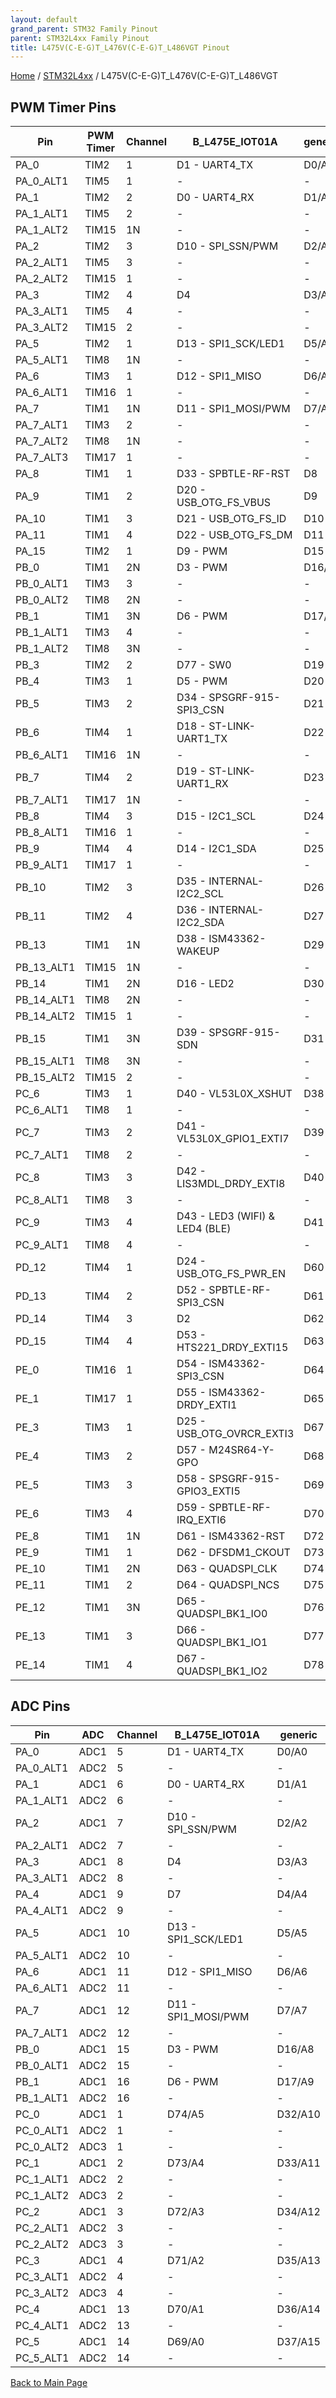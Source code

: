 ```yaml
---
layout: default
grand_parent: STM32 Family Pinout
parent: STM32L4xx Family Pinout
title: L475V(C-E-G)T_L476V(C-E-G)T_L486VGT Pinout
---
```


[Home](../../index.md) / [STM32L4xx](../index.md) / L475V(C-E-G)T_L476V(C-E-G)T_L486VGT

## PWM Timer Pins

| Pin | PWM Timer | Channel | B_L475E_IOT01A | generic |
| --- | --- | --- | --- | --- |
| PA_0 | TIM2 | 1 | D1 - UART4_TX | D0/A0 |
| PA_0_ALT1 | TIM5 | 1 | - | - |
| PA_1 | TIM2 | 2 | D0 - UART4_RX | D1/A1 |
| PA_1_ALT1 | TIM5 | 2 | - | - |
| PA_1_ALT2 | TIM15 | 1N | - | - |
| PA_2 | TIM2 | 3 | D10 - SPI_SSN/PWM | D2/A2 |
| PA_2_ALT1 | TIM5 | 3 | - | - |
| PA_2_ALT2 | TIM15 | 1 | - | - |
| PA_3 | TIM2 | 4 | D4 | D3/A3 |
| PA_3_ALT1 | TIM5 | 4 | - | - |
| PA_3_ALT2 | TIM15 | 2 | - | - |
| PA_5 | TIM2 | 1 | D13 - SPI1_SCK/LED1 | D5/A5 |
| PA_5_ALT1 | TIM8 | 1N | - | - |
| PA_6 | TIM3 | 1 | D12 - SPI1_MISO | D6/A6 |
| PA_6_ALT1 | TIM16 | 1 | - | - |
| PA_7 | TIM1 | 1N | D11 - SPI1_MOSI/PWM | D7/A7 |
| PA_7_ALT1 | TIM3 | 2 | - | - |
| PA_7_ALT2 | TIM8 | 1N | - | - |
| PA_7_ALT3 | TIM17 | 1 | - | - |
| PA_8 | TIM1 | 1 | D33 - SPBTLE-RF-RST | D8 |
| PA_9 | TIM1 | 2 | D20 - USB_OTG_FS_VBUS | D9 |
| PA_10 | TIM1 | 3 | D21 - USB_OTG_FS_ID | D10 |
| PA_11 | TIM1 | 4 | D22 - USB_OTG_FS_DM | D11 |
| PA_15 | TIM2 | 1 | D9 - PWM | D15 |
| PB_0 | TIM1 | 2N | D3 - PWM | D16/A8 |
| PB_0_ALT1 | TIM3 | 3 | - | - |
| PB_0_ALT2 | TIM8 | 2N | - | - |
| PB_1 | TIM1 | 3N | D6 - PWM | D17/A9 |
| PB_1_ALT1 | TIM3 | 4 | - | - |
| PB_1_ALT2 | TIM8 | 3N | - | - |
| PB_3 | TIM2 | 2 | D77 - SW0 | D19 |
| PB_4 | TIM3 | 1 | D5 - PWM | D20 |
| PB_5 | TIM3 | 2 | D34 - SPSGRF-915-SPI3_CSN | D21 |
| PB_6 | TIM4 | 1 | D18 - ST-LINK-UART1_TX | D22 |
| PB_6_ALT1 | TIM16 | 1N | - | - |
| PB_7 | TIM4 | 2 | D19 - ST-LINK-UART1_RX | D23 |
| PB_7_ALT1 | TIM17 | 1N | - | - |
| PB_8 | TIM4 | 3 | D15 - I2C1_SCL | D24 |
| PB_8_ALT1 | TIM16 | 1 | - | - |
| PB_9 | TIM4 | 4 | D14 - I2C1_SDA | D25 |
| PB_9_ALT1 | TIM17 | 1 | - | - |
| PB_10 | TIM2 | 3 | D35 - INTERNAL-I2C2_SCL | D26 |
| PB_11 | TIM2 | 4 | D36 - INTERNAL-I2C2_SDA | D27 |
| PB_13 | TIM1 | 1N | D38 - ISM43362-WAKEUP | D29 |
| PB_13_ALT1 | TIM15 | 1N | - | - |
| PB_14 | TIM1 | 2N | D16 - LED2 | D30 |
| PB_14_ALT1 | TIM8 | 2N | - | - |
| PB_14_ALT2 | TIM15 | 1 | - | - |
| PB_15 | TIM1 | 3N | D39 - SPSGRF-915-SDN | D31 |
| PB_15_ALT1 | TIM8 | 3N | - | - |
| PB_15_ALT2 | TIM15 | 2 | - | - |
| PC_6 | TIM3 | 1 | D40 - VL53L0X_XSHUT | D38 |
| PC_6_ALT1 | TIM8 | 1 | - | - |
| PC_7 | TIM3 | 2 | D41 - VL53L0X_GPIO1_EXTI7 | D39 |
| PC_7_ALT1 | TIM8 | 2 | - | - |
| PC_8 | TIM3 | 3 | D42 - LIS3MDL_DRDY_EXTI8 | D40 |
| PC_8_ALT1 | TIM8 | 3 | - | - |
| PC_9 | TIM3 | 4 | D43 - LED3 (WIFI) & LED4 (BLE) | D41 |
| PC_9_ALT1 | TIM8 | 4 | - | - |
| PD_12 | TIM4 | 1 | D24 - USB_OTG_FS_PWR_EN | D60 |
| PD_13 | TIM4 | 2 | D52 - SPBTLE-RF-SPI3_CSN | D61 |
| PD_14 | TIM4 | 3 | D2 | D62 |
| PD_15 | TIM4 | 4 | D53 - HTS221_DRDY_EXTI15 | D63 |
| PE_0 | TIM16 | 1 | D54 - ISM43362-SPI3_CSN | D64 |
| PE_1 | TIM17 | 1 | D55 - ISM43362-DRDY_EXTI1 | D65 |
| PE_3 | TIM3 | 1 | D25 - USB_OTG_OVRCR_EXTI3 | D67 |
| PE_4 | TIM3 | 2 | D57 - M24SR64-Y-GPO | D68 |
| PE_5 | TIM3 | 3 | D58 - SPSGRF-915-GPIO3_EXTI5 | D69 |
| PE_6 | TIM3 | 4 | D59 - SPBTLE-RF-IRQ_EXTI6 | D70 |
| PE_8 | TIM1 | 1N | D61 - ISM43362-RST | D72 |
| PE_9 | TIM1 | 1 | D62 - DFSDM1_CKOUT | D73 |
| PE_10 | TIM1 | 2N | D63 - QUADSPI_CLK | D74 |
| PE_11 | TIM1 | 2 | D64 - QUADSPI_NCS | D75 |
| PE_12 | TIM1 | 3N | D65 - QUADSPI_BK1_IO0 | D76 |
| PE_13 | TIM1 | 3 | D66 - QUADSPI_BK1_IO1 | D77 |
| PE_14 | TIM1 | 4 | D67 - QUADSPI_BK1_IO2 | D78 |


## ADC Pins

| Pin | ADC | Channel | B_L475E_IOT01A | generic |
| --- | --- | --- | --- | --- |
| PA_0 | ADC1 | 5 | D1 - UART4_TX | D0/A0 |
| PA_0_ALT1 | ADC2 | 5 | - | - |
| PA_1 | ADC1 | 6 | D0 - UART4_RX | D1/A1 |
| PA_1_ALT1 | ADC2 | 6 | - | - |
| PA_2 | ADC1 | 7 | D10 - SPI_SSN/PWM | D2/A2 |
| PA_2_ALT1 | ADC2 | 7 | - | - |
| PA_3 | ADC1 | 8 | D4 | D3/A3 |
| PA_3_ALT1 | ADC2 | 8 | - | - |
| PA_4 | ADC1 | 9 | D7 | D4/A4 |
| PA_4_ALT1 | ADC2 | 9 | - | - |
| PA_5 | ADC1 | 10 | D13 - SPI1_SCK/LED1 | D5/A5 |
| PA_5_ALT1 | ADC2 | 10 | - | - |
| PA_6 | ADC1 | 11 | D12 - SPI1_MISO | D6/A6 |
| PA_6_ALT1 | ADC2 | 11 | - | - |
| PA_7 | ADC1 | 12 | D11 - SPI1_MOSI/PWM | D7/A7 |
| PA_7_ALT1 | ADC2 | 12 | - | - |
| PB_0 | ADC1 | 15 | D3 - PWM | D16/A8 |
| PB_0_ALT1 | ADC2 | 15 | - | - |
| PB_1 | ADC1 | 16 | D6 - PWM | D17/A9 |
| PB_1_ALT1 | ADC2 | 16 | - | - |
| PC_0 | ADC1 | 1 | D74/A5 | D32/A10 |
| PC_0_ALT1 | ADC2 | 1 | - | - |
| PC_0_ALT2 | ADC3 | 1 | - | - |
| PC_1 | ADC1 | 2 | D73/A4 | D33/A11 |
| PC_1_ALT1 | ADC2 | 2 | - | - |
| PC_1_ALT2 | ADC3 | 2 | - | - |
| PC_2 | ADC1 | 3 | D72/A3 | D34/A12 |
| PC_2_ALT1 | ADC2 | 3 | - | - |
| PC_2_ALT2 | ADC3 | 3 | - | - |
| PC_3 | ADC1 | 4 | D71/A2 | D35/A13 |
| PC_3_ALT1 | ADC2 | 4 | - | - |
| PC_3_ALT2 | ADC3 | 4 | - | - |
| PC_4 | ADC1 | 13 | D70/A1 | D36/A14 |
| PC_4_ALT1 | ADC2 | 13 | - | - |
| PC_5 | ADC1 | 14 | D69/A0 | D37/A15 |
| PC_5_ALT1 | ADC2 | 14 | - | - |


[Back to Main Page](../../index.md)